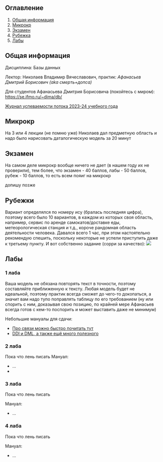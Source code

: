 ## Оглавление
1. [Общая информация](#info)
2. [Микрокр](#microkr)
3. [Экзамен](#exam)
4. [Рубежка](#rubez)
5. [Лабы](#labs)

## Общая информация <a name="info"></a>

Дисциплина: Базы данных

Лектор: Николаев Владимир Вячеславович, практик: <i>Афанасьев Дмитрий Борисович (aka смерть+допса)</i>

Для студентов Афанасьева Дмитрия Борисовича (покойтесь с миром): https://se.ifmo.ru/~dima/db/

[Журнал успеваемости потока 2023-24 учебного года](https://docs.google.com/spreadsheets/d/109kJz2nmXLELJpkqogT8tG73X6zzkpVXcD9J9k1DbWo/edit#gid=1485246156)

## Микрокр <a name="microkr"></a>
На 3 или 4 лекции (не помню уже) Николаев дал предметную область и надо было нарисовать даталогическую модель за 20 минут

## Экзамен <a name="exam"></a>

На самом деле микрокр вообще ничего не дает (в нашем году их не проверили), тем более, что экзамен - 40 баллов, лабы - 50 баллов, рубеж - 10 баллов, то есть всем пояиг на микрокр

допишу позже


## Рубежки <a name="rubez"></a>

Вариант определялся по номеру ису (бралась последняя цифра), поэтому всего было 10 вариантов, в каждом из которых своя область, например, сервис по аренде самокатов/доставке еды, метеорологическая станция и т.д., короче рандомная область деятельности человека. Давался всего 1 час, при этом настоятельно рекомендую спешить, поскольку некоторые не успели приступить даже к третьему пункту. И вот собственно задание (сорри за качество):
![](https://i.imgur.com/ZPpeR1e.png)

## Лабы <a name="labs"></a>
### 1 лаба
Ваша модель не обязана повторять текст в точности, поэтому составляйте приближенную к тексту. Любая модель будет не идеальной, поэтому практик всегда сможет до чего-то докопаться, а значит вам надо тупо поправлять таблицу по его требованием (ну или спорить с ним, доказывая свою позицию, по крайней мере Афанасьев всегда готов с кем-то поспорить и может выставить даже не минимум)

Небольшие мануалы для сдачи:
- [Про связи можно быстро почитать тут](https://devreflex.ru/sql/svyazi-v-baze-dannyh)
- [DDl и DML, а также ещё много полезного](https://habr.com/ru/articles/255361/)


### 2 лаба

Пока что лень писать
Мануал:
- ...
- 
### 3 лаба

Пока что лень писать

Мануал:
- ...

### 4 лаба

Пока что лень писать

Мануал:
- ...